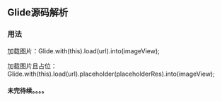 ## Glide源码解析

### 用法
加载图片：Glide.with(this).load(url).into(imageView);

加载图片且占位：Glide.with(this).load(url).placeholder(placeholderRes).into(imageView);

#### 未完待续。。。。